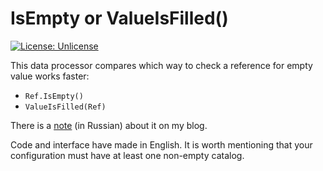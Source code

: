 # IsEmpty or ValueIsFilled()

[![License: Unlicense](https://img.shields.io/badge/license-Unlicense-blue.svg)](http://unlicense.org/)

This data processor compares which way to check a reference for empty value works faster:

- `Ref.IsEmpty()`
- `ValueIsFilled(Ref)`

There is a [note](https://kostyanetsky.ru/notes/is-ref-empty) (in Russian) about it on my blog.

Code and interface have made in English. It is worth mentioning that your configuration must have at least one non-empty catalog.
